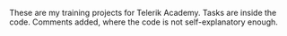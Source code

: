 These are my training projects for Telerik Academy.
Tasks are inside the code.
Comments added, where the code is not self-explanatory enough.
